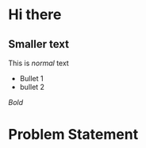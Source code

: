 # Hi there
## Smaller text

This is _normal_ text
* Bullet 1
* bullet 2

*Bold*


# Problem Statement 
